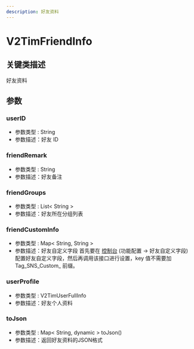 ```yaml
---
description: 好友资料
---
```


# V2TimFriendInfo

## 关键类描述

好友资料

## 参数

### userID

* 参数类型 : String
* 参数描述：好友 ID

### friendRemark

* 参数类型 : String
* 参数描述：好友备注

### friendGroups

* 参数类型 : List< String >
* 参数描述：好友所在分组列表

### friendCustomInfo

* 参数类型 : Map< String, String >
* 参数描述：好友自定义字段 首先要在 [控制台](https://console.cloud.tencent.com/im) (功能配置 -> 好友自定义字段) 配置好友自定义字段，然后再调用该接口进行设置，key 值不需要加 Tag\_SNS\_Custom\_ 前缀。

### userProfile

* 参数类型 : V2TimUserFullInfo
* 参数描述：好友个人资料

### toJson

* 参数类型 : Map< String, dynamic > toJson()
* 参数描述：返回好友资料的JSON格式
